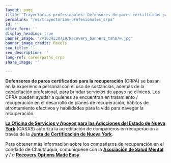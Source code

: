 ```yaml
---
layout: page
title: 'Trayectorias profesionales: Defensores de pares certificados para la recuperación '
permalink: "/es/trayectorias-profesionales_crpa"
id: ''
after_form: ''
display_heading: true
banner_image: "/v1634238729/Recovery_banner1_tahb7w.jpg"
banner_image_credit: Pexels
seo_title: ''
seo_description: ''
lang-ref: careerpaths_crpa
share_image: ''

---
```

**Defensores de pares certificados para la recuperación** (CRPA) se basan en la experiencia personal con el uso de sustancias, además de la capacitación profesional, para brindar servicios de apoyo no clínicos. Los CPRA pueden ayudar a quienes se encuentran en tratamiento / recuperación en el desarrollo de planes de recuperación, hábitos de afrontamiento efectivos y habilidades para la vida para navegar la recuperación.

[**La Oficina de Servicios y Apoyos para las Adicciones del Estado de Nueva York**](https://oasas.ny.gov/recovery/become-certified-recovery-peer-advocate) (OASAS) autoriza la acreditación de compañeros en recuperación a través de la [**Junta de Certificación de Nueva York**](http://nycertboard.org/).

Para obtener más información sobre los compañeros de recuperación en el condado de Chautauqua, comuníquese con la [**Asociación de Salud Mental**](http://www.mhachautauqua.org/contact) y / o [**Recovery Options Made Easy**](https://recoveryoptionsny.org/peer-support/).